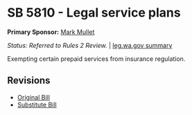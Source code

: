 # SB 5810 - Legal service plans
**Primary Sponsor:** [Mark Mullet](/person/leg/mark.mullet.md)

*Status: Referred to Rules 2 Review.* | [leg.wa.gov summary](https://app.leg.wa.gov/billsummary?BillNumber=5810&Year=2021)

Exempting certain prepaid services from insurance regulation.

## Revisions
* [Original Bill](1/)
* [Substitute Bill](S/)